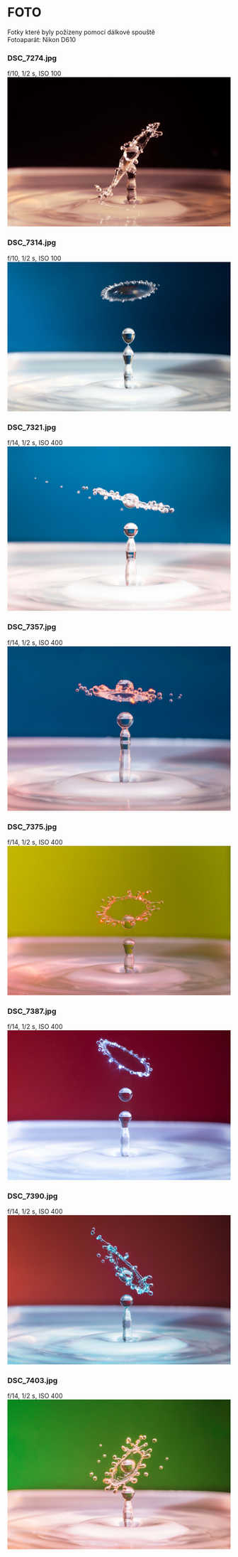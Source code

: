 # FOTO
Fotky které byly požízeny pomocí dálkové spouště <br/>
Fotoaparát: Nikon D610
### DSC_7274.jpg
f/10, 1/2 s, ISO 100
![alt text](https://github.com/kocevjak/qappka/blob/main/foto/DSC_7274.jpg?raw=true)

### DSC_7314.jpg
f/10, 1/2 s, ISO 100
![alt text](https://github.com/kocevjak/qappka/blob/main/foto/DSC_7314.jpg?raw=true)

### DSC_7321.jpg
f/14, 1/2 s, ISO 400
![alt text](https://github.com/kocevjak/qappka/blob/main/foto/DSC_7321.jpg?raw=true)

### DSC_7357.jpg
f/14, 1/2 s, ISO 400
![alt text](https://github.com/kocevjak/qappka/blob/main/foto/DSC_7357.jpg?raw=true)

### DSC_7375.jpg
f/14, 1/2 s, ISO 400
![alt text](https://github.com/kocevjak/qappka/blob/main/foto/DSC_7375.jpg?raw=true)

### DSC_7387.jpg
f/14, 1/2 s, ISO 400
![alt text](https://github.com/kocevjak/qappka/blob/main/foto/DSC_7387.jpg?raw=true)

### DSC_7390.jpg
f/14, 1/2 s, ISO 400
![alt text](https://github.com/kocevjak/qappka/blob/main/foto/DSC_7390.jpg?raw=true)

### DSC_7403.jpg
f/14, 1/2 s, ISO 400
![alt text](https://github.com/kocevjak/qappka/blob/main/foto/DSC_7403.jpg?raw=true)